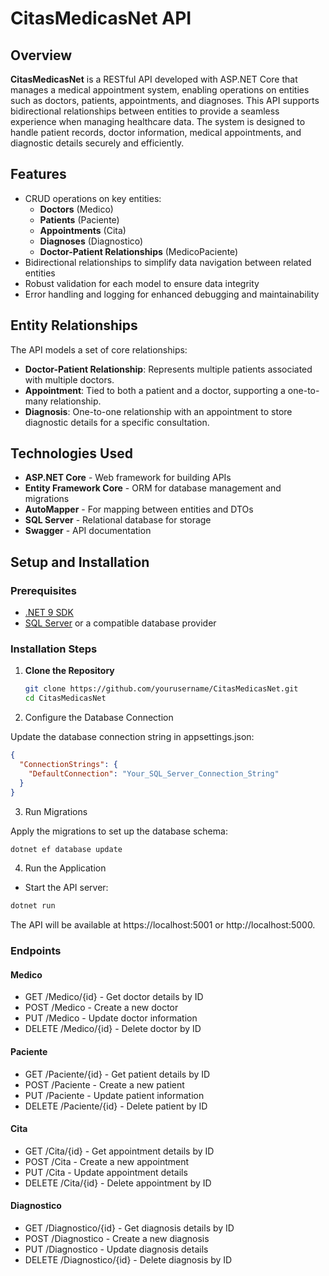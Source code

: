 # CitasMedicasNet API

## Overview

**CitasMedicasNet** is a RESTful API developed with ASP.NET Core that manages a medical appointment system, enabling operations on entities such as doctors, patients, appointments, and diagnoses. This API supports bidirectional relationships between entities to provide a seamless experience when managing healthcare data. The system is designed to handle patient records, doctor information, medical appointments, and diagnostic details securely and efficiently.

## Features

- CRUD operations on key entities:
  - **Doctors** (Medico)
  - **Patients** (Paciente)
  - **Appointments** (Cita)
  - **Diagnoses** (Diagnostico)
  - **Doctor-Patient Relationships** (MedicoPaciente)
- Bidirectional relationships to simplify data navigation between related entities
- Robust validation for each model to ensure data integrity
- Error handling and logging for enhanced debugging and maintainability

## Entity Relationships

The API models a set of core relationships:

- **Doctor-Patient Relationship**: Represents multiple patients associated with multiple doctors.
- **Appointment**: Tied to both a patient and a doctor, supporting a one-to-many relationship.
- **Diagnosis**: One-to-one relationship with an appointment to store diagnostic details for a specific consultation.

## Technologies Used

- **ASP.NET Core** - Web framework for building APIs
- **Entity Framework Core** - ORM for database management and migrations
- **AutoMapper** - For mapping between entities and DTOs
- **SQL Server** - Relational database for storage
- **Swagger** - API documentation

## Setup and Installation

### Prerequisites

- [.NET 9 SDK](https://dotnet.microsoft.com/download/dotnet/9.0)
- [SQL Server](https://www.microsoft.com/en-us/sql-server/sql-server-downloads) or a compatible database provider

### Installation Steps

1. **Clone the Repository**

   ```bash
   git clone https://github.com/yourusername/CitasMedicasNet.git
   cd CitasMedicasNet
    ```
2. Configure the Database Connection

Update the database connection string in appsettings.json:

```json
{
  "ConnectionStrings": {
    "DefaultConnection": "Your_SQL_Server_Connection_String"
  }
}
```

3. Run Migrations

Apply the migrations to set up the database schema:

```bash
dotnet ef database update
```

4. Run the Application

* Start the API server:

```bash
dotnet run
```

The API will be available at https://localhost:5001 or http://localhost:5000.

### Endpoints

#### Medico

* GET /Medico/{id} - Get doctor details by ID
* POST /Medico - Create a new doctor
* PUT /Medico - Update doctor information
* DELETE /Medico/{id} - Delete doctor by ID
  
#### Paciente

* GET /Paciente/{id} - Get patient details by ID
* POST /Paciente - Create a new patient
* PUT /Paciente - Update patient information
* DELETE /Paciente/{id} - Delete patient by ID
  
#### Cita

* GET /Cita/{id} - Get appointment details by ID
* POST /Cita - Create a new appointment
* PUT /Cita - Update appointment details
* DELETE /Cita/{id} - Delete appointment by ID
  
#### Diagnostico

* GET /Diagnostico/{id} - Get diagnosis details by ID
* POST /Diagnostico - Create a new diagnosis
* PUT /Diagnostico - Update diagnosis details
* DELETE /Diagnostico/{id} - Delete diagnosis by ID
